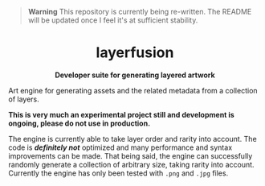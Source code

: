 > **Warning**
> This repository is currently being re-written. The README will be updated once I feel it's at sufficient stability.

<div align="center">

# layerfusion

**Developer suite for generating layered artwork**

</div>

Art engine for generating assets and the related metadata from a collection of layers.

**This is very much an experimental project still and development is ongoing, please do not use in production.**

The engine is currently able to take layer order and rarity into account. The code is **_definitely not_** optimized and many performance and syntax improvements can be made. That being said, the engine can successfully randomly generate a collection of arbitrary size, taking rarity into account. Currently the engine has only been tested with `.png` and `.jpg` files.
